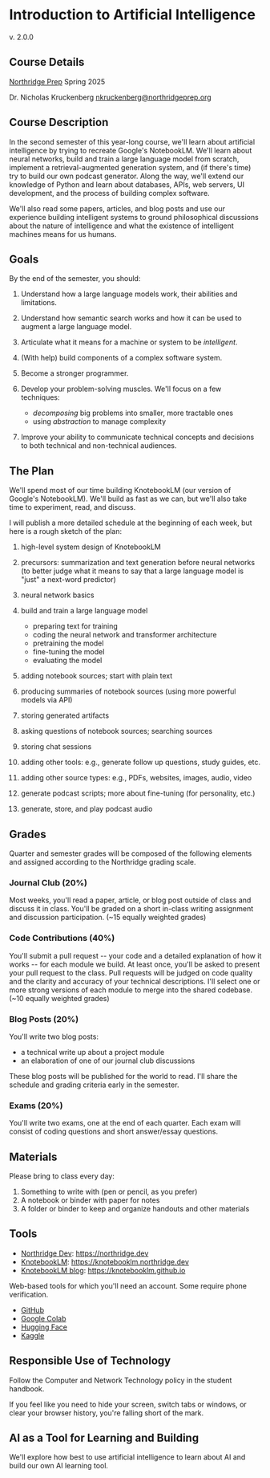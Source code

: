# Introduction to Artificial Intelligence

v. 2.0.0

## Course Details

[Northridge Prep](https://northridgeprep.org) Spring 2025

Dr. Nicholas Kruckenberg
[nkruckenberg@northridgeprep.org](mailto:nkruckenberg@northridgeprep.org)

## Course Description

In the second semester of this year-long course, we'll learn about artificial
intelligence by trying to recreate Google's NotebookLM. We'll learn about neural
networks, build and train a large language model from scratch, implement a
retrieval-augmented generation system, and (if there's time) try to build our
own podcast generator. Along the way, we'll extend our knowledge of Python and
learn about databases, APIs, web servers, UI development, and the process of
building complex software.

We'll also read some papers, articles, and blog posts and use our experience
building intelligent systems to ground philosophical discussions about the
nature of intelligence and what the existence of intelligent machines means for
us humans.

## Goals

By the end of the semester, you should:

1. Understand how a large language models work, their abilities and limitations.
2. Understand how semantic search works and how it can be used to augment a
   large language model.
3. Articulate what it means for a machine or system to be _intelligent_.
4. (With help) build components of a complex software system.
5. Become a stronger programmer.
6. Develop your problem-solving muscles. We'll focus on a few techniques:

   - _decomposing_ big problems into smaller, more tractable ones
   - using _abstraction_ to manage complexity

7. Improve your ability to communicate technical concepts and decisions to both
   technical and non-technical audiences.

## The Plan

We'll spend most of our time building KnotebookLM (our version of Google's
NotebookLM). We'll build as fast as we can, but we'll also take time to
experiment, read, and discuss.

I will publish a more detailed schedule at the beginning of each week, but here
is a rough sketch of the plan:

1. high-level system design of KnotebookLM
2. precursors: summarization and text generation before neural networks (to
   better judge what it means to say that a large language model is "just" a
   next-word predictor)
3. neural network basics
4. build and train a large language model

   - preparing text for training
   - coding the neural network and transformer architecture
   - pretraining the model
   - fine-tuning the model
   - evaluating the model

5. adding notebook sources; start with plain text
6. producing summaries of notebook sources (using more powerful models via API)
7. storing generated artifacts
8. asking questions of notebook sources; searching sources
9. storing chat sessions
10. adding other tools: e.g., generate follow up questions, study guides, etc.
11. adding other source types: e.g., PDFs, websites, images, audio, video
12. generate podcast scripts; more about fine-tuning (for personality, etc.)
13. generate, store, and play podcast audio

## Grades

Quarter and semester grades will be composed of the following elements and
assigned according to the Northridge grading scale.

### Journal Club (20%)

Most weeks, you'll read a paper, article, or blog post outside of class and
discuss it in class. You'll be graded on a short in-class writing assignment and
discussion participation. (~15 equally weighted grades)

### Code Contributions (40%)

You'll submit a pull request -- your code and a detailed explanation of how it
works -- for each module we build. At least once, you'll be asked to present
your pull request to the class. Pull requests will be judged on code quality and
the clarity and accuracy of your technical descriptions. I'll select one or more
strong versions of each module to merge into the shared codebase. (~10 equally
weighted grades)

### Blog Posts (20%)

You'll write two blog posts:

- a technical write up about a project module
- an elaboration of one of our journal club discussions

These blog posts will be published for the world to read. I'll share the
schedule and grading criteria early in the semester.

### Exams (20%)

You'll write two exams, one at the end of each quarter. Each exam will consist
of coding questions and short answer/essay questions.

## Materials

Please bring to class every day:

1. Something to write with (pen or pencil, as you prefer)
2. A notebook or binder with paper for notes
3. A folder or binder to keep and organize handouts and other materials

## Tools

- [Northridge Dev](https://northridge.dev): https://northridge.dev
- [KnotebookLM](https://knotebooklm.northridge.dev):
  https://knotebooklm.northridge.dev
- [KnotebookLM blog](https://knotebooklm.github.io):
  https://knotebooklm.github.io

Web-based tools for which you'll need an account. Some require phone
verification.

- [GitHub](https://github.com)
- [Google Colab](https://colab.research.google.com)
- [Hugging Face](https://huggingface.co)
- [Kaggle](https://kaggle.com)

## Responsible Use of Technology

Follow the Computer and Network Technology policy in the student handbook.

If you feel like you need to hide your screen, switch tabs or windows, or clear
your browser history, you're falling short of the mark.

## AI as a Tool for Learning and Building

We'll explore how best to use artificial intelligence to learn about AI and
build our own AI learning tool.
